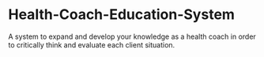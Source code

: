 # Health-Coach-Education-System
A system to expand and develop your knowledge as a health coach in order to critically think and evaluate each client situation.
